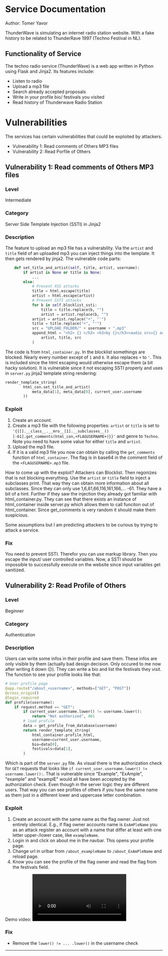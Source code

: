 # Service Documentation
Author: Tomer Yavor

ThunderWave is simulating an internet radio station website. With a fake history to be related to ThunderRave 1997 (Techno Festival in NL).
## Functionality of Service
The techno radio service (ThunderWave) is a web app written in Python using Flask and Jinja2. Its features include:
* Listen to radio
* Upload a mp3 file
* Search already accepted proposals
* Write in your profile bio/ festivals you visited
* Read history of Thunderwave Radio Station

# Vulnerabilities
The services has certain vulnerabilities that could be exploited by attackers.
- Vulnerability 1: Read comments of Others MP3 files
- Vulnerability 2: Read Porfile of Others 
## Vulnerability 1: Read comments of Others MP3 files
### Level
Intermediate
### Category
Server Side Template Injection (SSTI) in Jinja2 
### Description
The feature to upload an mp3 file has a vulnerability. Via the `artist` and `title` field of an uploaded mp3 you can inject things into the template. It then gets rendered by jinja2.
The vulnerable code parts:
``` Python
    def set_title_and_artist(self, title, artist, username):
        if artist is None or title is None:
            ...
        else:
            # Prevent XSS attacks
            title = html.escape(title)
            artist = html.escape(artist)
            # Prevent SSTI attacks
            for b in self.blocklist_ssti:
                title = title.replace(b, "")
                artist = artist.replace(b, "")
            artist = artist.replace("+", "'")
            title = title.replace("+", "'")
            src = "UPLOAD_FOLDER/" + username + ".mp3"
            append_html = "<h2> {} </h2> <h3>by {}</h3><audio src={} autoplay controls></audio>".format(
                artist, title, src
            )
```
The code is from `html_container.py`. In the blocklist somethings are blocked. Nearly every number except of `1` and `6`. It also replaces `+` to `'`. This is included since the html escaping would otherwise escape them (a bit hacky solution).
It is vulnerable since it not escaping SSTI properly and uses in `server.py` jinja2 template string rendering:
``` Python
render_template_string(
        html_con.set_title_and_artist(
            meta_data[1], meta_data[0], current_user.username
        ))
```
### Exploit
1. Create an account. 
2. Create a mp3 file with the following properties:
    `artist` or `title` is set to `'{{[].__class__.__mro__[1].__subclasses__()[-61].get_comments(html_con,+FLAGUSERNAME+)}}'` and genre to `Techno`. Note you need to have some value for either `title` and `artist`.
3. Upload the mp3 file.
4. If it is a valid mp3 file you now can obtain by calling the `get_comments` function of `html_container`.
   The flag is in base64 in the comment field of the `<FLAGUSERNAME>.mp3` file.

How to come up with the exploit? Attackers can Blocklist. Then regonizes that is not blocking everything. Use the `artist` or `title` field to inject a subclasses print. That way they can obtain more information about all subclasses. Since they can only use 1,6,61,66,116,161,166,... -61. They have a bit of a hint. Further if they saw the injection they already got familiar with html_container.py. They can see that there exists an instance of html_container inside server.py which allows them to call funciton out of html_container. Since get_comments is very random it should make them suspicious.

Some assumptions but I am predicting attackers to be curious by trying to attack a service.
### Fix
You need to prevent SSTI. Therefor you can use markup library. 
Then you escape the input/ user controlled variables. Now, a SSTI should be
impossible to successfully execute on the website since input variables get
sanitized.
## Vulnerability 2: Read Profile of Others
### Level
Beginner
### Category
Authentication
### Description
Users can write some infos in their profile and save them. These infos are only visible by them (actually bad design decision. Only occured to me now after writing it down ☹️). They can write a bio and list the festivals they visit.
The function to see your profile looks like that:
``` Python
# User profile page
@app.route("/about_<username>", methods=["GET", "POST"])
@cross_origin()
@login_required
def profile(username):
    if request.method == "GET":
        if current_user.username.lower() != username.lower():
            return "Not authorized", 401
        # load profile
        data = get_profile_from_database(username)
        return render_template_string(
            html_container.profile_html,
            username=current_user.username,
            bio=data[0],
            festivals=data[1],
        )
```
Which is part of the `server.py` file.
As visual there is the authorization check for `GET` requests that looks like `if current_user.username.lower() != username.lower():`. That is vulnerable since "Example", "ExAmple", "example" and "examplE" would all have been accepted by the authorization check. Even though in the server logic they are different users.
That way you can see profiles of others if you have the same name as them just in a different lower and uppercase letter combination.

### Exploit
1. Create an account with the same name as the flag owner. Just not entirely identical.
   E.g., if flag owner accounts name is `ExAmPleName` you as an attack register an account
   with a name that differ at least with one letter upper-/lower case, like `exampleName`.
2. Login in and click on about me in the navbar. This opens your profile page.
3. Change url in urlbar from `/about_exampleName` to `/about_ExAmPleName` and reload page.
4. Know you can see the profile of the flag owner and read the flag from the festivals field.

Demo video:
![](../demo_vuln2.mp4)

### Fix
- Remove the `lower() != ... .lower()` in the username check
---

